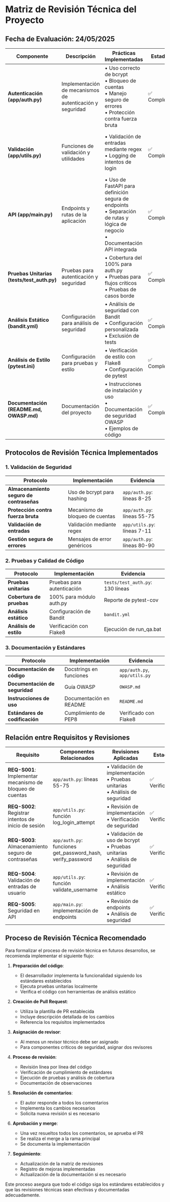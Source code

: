 # Matriz de Revisión Técnica del Proyecto

## Fecha de Evaluación: 24/05/2025

| Componente | Descripción | Prácticas Implementadas | Estado | Recomendaciones |
|------------|-------------|-------------------------|--------|-----------------|
| **Autenticación (app/auth.py)** | Implementación de mecanismos de autenticación y seguridad | • Uso correcto de bcrypt<br>• Bloqueo de cuentas<br>• Manejo seguro de errores<br>• Protección contra fuerza bruta | ✅ Completo | • Agregar validación de fortaleza de contraseñas<br>• Implementar logging de eventos de seguridad |
| **Validación (app/utils.py)** | Funciones de validación y utilidades | • Validación de entradas mediante regex<br>• Logging de intentos de login | ✅ Completo | • Expandir validaciones para otros tipos de datos<br>• Centralizar todas las funciones de validación |
| **API (app/main.py)** | Endpoints y rutas de la aplicación | • Uso de FastAPI para definición segura de endpoints<br>• Separación de rutas y lógica de negocio<br>• Documentación API integrada | ✅ Completo | • Implementar middleware de seguridad adicional<br>• Añadir rate limiting para endpoints críticos |
| **Pruebas Unitarias (tests/test_auth.py)** | Pruebas para autenticación y seguridad | • Cobertura del 100% para auth.py<br>• Pruebas para flujos críticos<br>• Pruebas de casos borde | ✅ Completo | • Agregar pruebas para utils.py<br>• Implementar pruebas de integración para API |
| **Análisis Estático (bandit.yml)** | Configuración para análisis de seguridad | • Análisis de seguridad con Bandit<br>• Configuración personalizada<br>• Exclusión de tests | ✅ Completo | • Integrar con CI/CD<br>• Añadir más herramientas de análisis |
| **Análisis de Estilo (pytest.ini)** | Configuración para pruebas y estilo | • Verificación de estilo con Flake8<br>• Configuración de pytest | ✅ Completo | • Agregar plugins adicionales para pytest<br>• Implementar hooks pre-commit |
| **Documentación (README.md, OWASP.md)** | Documentación del proyecto | • Instrucciones de instalación y uso<br>• Documentación de seguridad OWASP<br>• Ejemplos de código | ✅ Completo | • Expandir la documentación de API<br>• Agregar guía de contribución |

## Protocolos de Revisión Técnica Implementados

### 1. Validación de Seguridad
| Protocolo | Implementación | Evidencia |
|-----------|----------------|-----------|
| **Almacenamiento seguro de contraseñas** | Uso de bcrypt para hashing | `app/auth.py`: líneas 8-25 |
| **Protección contra fuerza bruta** | Mecanismo de bloqueo de cuentas | `app/auth.py`: líneas 55-75 |
| **Validación de entradas** | Validación mediante regex | `app/utils.py`: líneas 7-11 |
| **Gestión segura de errores** | Mensajes de error genéricos | `app/auth.py`: líneas 80-90 |

### 2. Pruebas y Calidad de Código
| Protocolo | Implementación | Evidencia |
|-----------|----------------|-----------|
| **Pruebas unitarias** | Pruebas para autenticación | `tests/test_auth.py`: 130 líneas |
| **Cobertura de pruebas** | 100% para módulo auth.py | Reporte de pytest-cov |
| **Análisis estático** | Configuración de Bandit | `bandit.yml` |
| **Análisis de estilo** | Verificación con Flake8 | Ejecución de run_qa.bat |

### 3. Documentación y Estándares
| Protocolo | Implementación | Evidencia |
|-----------|----------------|-----------|
| **Documentación de código** | Docstrings en funciones | `app/auth.py`, `app/utils.py` |
| **Documentación de seguridad** | Guía OWASP | `OWASP.md` |
| **Instrucciones de uso** | Documentación en README | `README.md` |
| **Estándares de codificación** | Cumplimiento de PEP8 | Verificado con Flake8 |

## Relación entre Requisitos y Revisiones

| Requisito | Componentes Relacionados | Revisiones Aplicadas | Estado |
|-----------|--------------------------|----------------------|--------|
| **REQ-S001**: Implementar mecanismo de bloqueo de cuentas | `app/auth.py`: líneas 55-75 | • Validación de implementación<br>• Pruebas unitarias<br>• Análisis de seguridad | ✅ Verificado |
| **REQ-S002**: Registrar intentos de inicio de sesión | `app/utils.py`: función log_login_attempt | • Revisión de implementación<br>• Verificación de seguridad | ✅ Verificado |
| **REQ-S003**: Almacenamiento seguro de contraseñas | `app/auth.py`: funciones get_password_hash, verify_password | • Validación de uso de bcrypt<br>• Pruebas unitarias<br>• Análisis de seguridad | ✅ Verificado |
| **REQ-S004**: Validación de entradas de usuario | `app/utils.py`: función validate_username | • Revisión de implementación<br>• Análisis estático | ✅ Verificado |
| **REQ-S005**: Seguridad en API | `app/main.py`: implementación de endpoints | • Revisión de endpoints<br>• Análisis de seguridad | ✅ Verificado |

## Proceso de Revisión Técnica Recomendado

Para formalizar el proceso de revisión técnica en futuros desarrollos, se recomienda implementar el siguiente flujo:

1. **Preparación del código**:
   - El desarrollador implementa la funcionalidad siguiendo los estándares establecidos
   - Ejecuta pruebas unitarias localmente
   - Verifica el código con herramientas de análisis estático

2. **Creación de Pull Request**:
   - Utiliza la plantilla de PR establecida
   - Incluye descripción detallada de los cambios
   - Referencia los requisitos implementados

3. **Asignación de revisor**:
   - Al menos un revisor técnico debe ser asignado
   - Para componentes críticos de seguridad, asignar dos revisores

4. **Proceso de revisión**:
   - Revisión línea por línea del código
   - Verificación de cumplimiento de estándares
   - Ejecución de pruebas y análisis de cobertura
   - Documentación de observaciones

5. **Resolución de comentarios**:
   - El autor responde a todos los comentarios
   - Implementa los cambios necesarios
   - Solicita nueva revisión si es necesario

6. **Aprobación y merge**:
   - Una vez resueltos todos los comentarios, se aprueba el PR
   - Se realiza el merge a la rama principal
   - Se documenta la implementación

7. **Seguimiento**:
   - Actualización de la matriz de revisiones
   - Registro de mejoras implementadas
   - Actualización de la documentación si es necesario

Este proceso asegura que todo el código siga los estándares establecidos y que las revisiones técnicas sean efectivas y documentadas adecuadamente.
